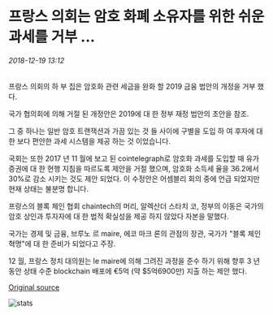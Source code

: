 # 프랑스 의회는 암호 화폐 소유자를 위한 쉬운 과세를 거부 ...

###### 2018-12-19 13:12

프랑스 의회의 하 부 집은 암호화 관련 세금을 완화 할 2019 금융 법안의 개정을 거부 했다.

국가 협의회에 의해 거절 된 개정안은 2019에 대 한 정부 재정 법안의 초안을 참조.

그 중 하나는 일반 암호 트랜잭션과 가끔 있는 것 들 사이에 구별을 도입 하 여 후자에 대 한 보다 편안한 과세 시스템을 제공 하는 것 이었습니다.

국회는 또한 2017 년 11 월에 보고 된 cointelegraph로 암호화 과세를 도입할 때 유가 증권에 대 한 현행 지침을 따르도록 제안을 거절 했으며, 암호화 소득세 율을 36.2에서 30%로 감소 시키는 것도 제안 되었다. 이 수정안은 어셈블리 회의 중에 언급 되었지만 현재 상태는 불분명 합니다.

프랑스의 블록 체인 협회 chaintech의 머리, 알렉산더 스타치 코, 정부의 이동은 국가의 암호 상인과 투자자에 대 한 법적 확실성을 제공 하지 않았다 자본을 말했다.

국가는 경제 및 금융, 브루노 르 maire, 에코 마크 론의 관점의 장관, 국가가 "블록 체인 혁명"에 대 한 준비가 되었다고 주장.

12 월, 프랑스 정치 대의원는 le maire에 의해 그려진 과정을 준수 하기 위해 향후 3 년 동안 상태 수준 blockchain 배포에 €5억 (약 $5억6900만) 지출 하는 제안 했다.

[Original source](https://cointelegraph.com/news/french-parliament-refuses-to-ease-taxation-for-cryptocurrency-owners)

![stats](https://c.statcounter.com/11760860/0/a89fa40b/1/ "stats")